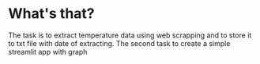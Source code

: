 # What's that?
The task is to extract temperature data using web scrapping and to store it to txt file with date of extracting. The second task to create a simple streamlit app with graph